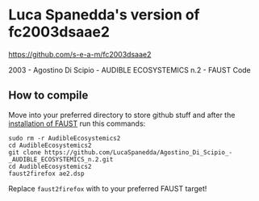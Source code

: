 # Luca Spanedda's version of fc2003dsaae2
https://github.com/s-e-a-m/fc2003dsaae2

2003 - Agostino Di Scipio - AUDIBLE ECOSYSTEMICS n.2 - FAUST Code

## How to compile

Move into your preferred directory to store github stuff and after the [installation of FAUST](https://faust.grame.fr/downloads/) run this commands:
```
sudo rm -r AudibleEcosystemics2
cd AudibleEcosystemics2
git clone https://github.com/LucaSpanedda/Agostino_Di_Scipio_-_AUDIBLE_ECOSYSTEMICS_n.2.git
cd AudibleEcosystemics2
faust2firefox ae2.dsp
```
Replace `faust2firefox` with to your preferred FAUST target!
